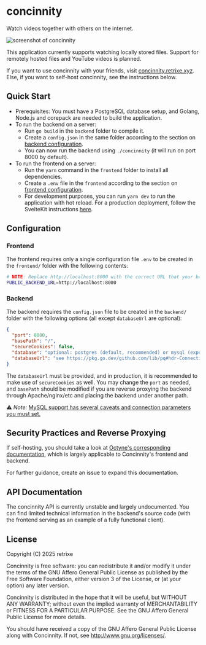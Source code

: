 # concinnity

Watch videos together with others on the internet.

![screenshot of concinnity](https://f002.backblazeb2.com/file/retrixe-storage-public/concinnity/demo-light.jpg)

This application currently supports watching locally stored files. Support for remotely hosted files and YouTube videos is planned.

If you want to use concinnity with your friends, visit [concinnity.retrixe.xyz](https://concinnity.retrixe.xyz). Else, if you want to self-host concinnity, see the instructions below.

## Quick Start

- Prerequisites: You must have a PostgreSQL database setup, and Golang, Node.js and corepack are needed to build the application.
- To run the backend on a server:
  - Run `go build` in the `backend` folder to compile it.
  - Create a `config.json` in the same folder according to the section on [backend configuration](#backend).
  - You can now run the backend using `./concinnity` (it will run on port 8000 by default).
- To run the frontend on a server:
  - Run the `yarn` command in the `frontend` folder to install all dependencies.
  - Create a `.env` file in the `frontend` according to the section on [frontend configuration](#frontend).
  - For development purposes, you can run `yarn dev` to run the application with hot reload. For a production deployment, follow the SvelteKit instructions [here](https://svelte.dev/docs/kit/building-your-app).

## Configuration

### Frontend

The frontend requires only a single configuration file `.env` to be created in the `frontend/` folder with the following contents:

```bash
# NOTE: Replace http://localhost:8000 with the correct URL that your backend is hosted at!
PUBLIC_BACKEND_URL=http://localhost:8000
```

### Backend

The backend requires the `config.json` file to be created in the `backend/` folder with the following options (all except `databaseUrl` are optional):

```json
{
  "port": 8000,
  "basePath": "/",
  "secureCookies": false,
  "database": "optional: postgres (default, recommended) or mysql (experimental, requires MariaDB)",
  "databaseUrl": "see https://pkg.go.dev/github.com/lib/pq#hdr-Connection_String_Parameters (postgres) or https://github.com/go-sql-driver/mysql?tab=readme-ov-file#dsn-data-source-name (mysql)"
}
```

The `databaseUrl` must be provided, and in production, it is recommended to make use of `secureCookies` as well. You may change the `port` as needed, and `basePath` should be modified if you are reverse proxying the backend through Apache/nginx/etc and placing the backend under another path.

⚠️ *Note:* [MySQL support has several caveats and connection parameters you must set.](backend/main.go#L41)

## Security Practices and Reverse Proxying

If self-hosting, you should take a look at [Octyne's corresponding documentation](https://github.com/retrixe/octyne#security-practices-and-reverse-proxying), which is largely applicable to Concinnity's frontend and backend.

For further guidance, create an issue to expand this documentation.

## API Documentation

The concinnity API is currently unstable and largely undocumented. You can find limited technical information in the backend's source code (with the frontend serving as an example of a fully functional client).

## License

Copyright (C) 2025 retrixe

Concinnity is free software: you can redistribute it and/or modify
it under the terms of the GNU Affero General Public License as published by
the Free Software Foundation, either version 3 of the License, or
(at your option) any later version.

Concinnity is distributed in the hope that it will be useful,
but WITHOUT ANY WARRANTY; without even the implied warranty of
MERCHANTABILITY or FITNESS FOR A PARTICULAR PURPOSE.  See the
GNU Affero General Public License for more details.

You should have received a copy of the GNU Affero General Public License
along with Concinnity.  If not, see <http://www.gnu.org/licenses/>.

